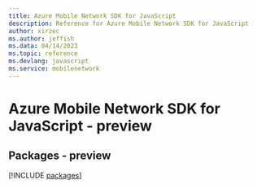 ```yaml
---
title: Azure Mobile Network SDK for JavaScript
description: Reference for Azure Mobile Network SDK for JavaScript
author: xirzec
ms.author: jeffish
ms.data: 04/14/2023
ms.topic: reference
ms.devlang: javascript
ms.service: mobilenetwork
---
```

# Azure Mobile Network SDK for JavaScript - preview
## Packages - preview
[!INCLUDE [packages](mobile-network-index.md)]